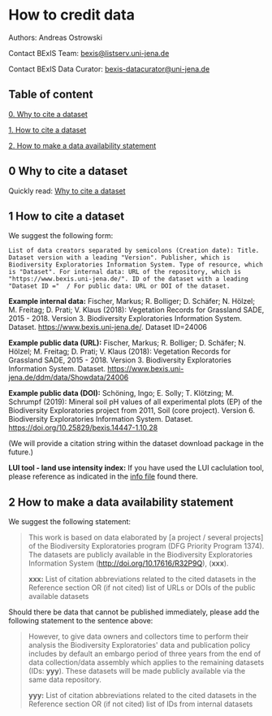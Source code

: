# How to credit data

Authors: Andreas Ostrowski

Contact BExIS Team: <bexis@listserv.uni-jena.de>

Contact BExIS Data Curator: <bexis-datacurator@uni-jena.de>

## Table of content

[0. Why to cite a dataset](#0-why-to-cite-a-dataset)

[1. How to cite a dataset](#1-how-to-cite-a-dataset)

[2. How to make a data availability statement](#2-how-to-make-a-data-availability-statement)


## 0 Why to cite a dataset
Quickly read: [Why to cite a dataset](https://datacite.org/cite-your-data.html)


## 1 How to cite a dataset

We suggest the following form:

`List of data creators separated by semicolons (Creation date): Title. Dataset version with a leading "Version". Publisher, which is Biodiversity Exploratories Information System. Type of resource, which is "Dataset". For internal data: URL of the repository, which is "https://www.bexis.uni-jena.de/". ID of the dataset with a leading "Dataset ID ="  / For public data: URL or DOI of the dataset.`

**Example internal data:** Fischer, Markus; R. Bolliger; D. Schäfer; N. Hölzel; M. Freitag; D. Prati; V. Klaus (2018): Vegetation Records for Grassland SADE, 2015 - 2018. Version 3. Biodiversity Exploratories Information System. Dataset. https://www.bexis.uni-jena.de/. Dataset ID=24006

**Example public data (URL):** Fischer, Markus; R. Bolliger; D. Schäfer; N. Hölzel; M. Freitag; D. Prati; V. Klaus (2018): Vegetation Records for Grassland SADE, 2015 - 2018. Version 3. Biodiversity Exploratories Information System. Dataset. https://www.bexis.uni-jena.de/ddm/data/Showdata/24006

**Example public data (DOI):** Schöning, Ingo; E. Solly; T. Klötzing; M. Schrumpf (2019): Mineral soil pH values of all experimental plots (EP) of the Biodiversity Exploratories project from 2011, Soil (core project). Version 6. Biodiversity Exploratories Information System. Dataset. https://doi.org/10.25829/bexis.14447-1.10.28

(We will provide a citation string within the dataset download package in the future.)

**LUI tool - land use intensity index:** If you have used the LUI caclulation tool, please reference as indicated in the [info file](https://www.bexis.uni-jena.de/LUI/main/DownloadPDF?fileName=LUI-citation.pdf) found there.

## 2 How to make a data availability statement

We suggest the following statement:

> This work is based on data elaborated by [a project / several projects] of the Biodiversity Exploratories program (DFG Priority Program 1374). The datasets are publicly available in the Biodiversity Exploratories Information System (http://doi.org/10.17616/R32P9Q), (**xxx**). 
>
> **xxx:** List of citation abbreviations related to the cited datasets in the Reference section OR (if not cited) list of URLs or DOIs of the public available datasets 

Should there be data that cannot be published immediately, please add the following statement to the sentence above:

> However, to give data owners and collectors time to perform their analysis the Biodiversity Exploratories' data and publication policy includes by default an embargo period of three years from the end of data collection/data assembly which applies to the remaining datasets (IDs: **yyy**). These datasets will be made publicly available via the same data repository.
>
> **yyy:** List of citation abbreviations related to the cited datasets in the Reference section OR (if not cited) list of IDs from internal datasets



